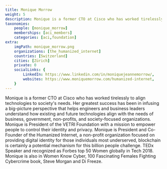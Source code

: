 ```yaml
---
title: Monique Morrow
weight: 5
description: Monique is a former CTO at Cisco who has worked tirelessly to align technologies to society's needs.
taxonomies:
    people: [monique_morrow]
    memberships: [aci_members]
    categories: [aci,foundation]
extra:
    imgPath: monique_morrow.png
    organizations: [the_humanized_internet]
    countries: [Switzerland]
    cities: [Zürich]
    private: 0
    socialLinks: {
        LinkedIn: https://www.linkedin.com/in/moniquejeannemorrow/,
        websites: https://www.moniquemorrow.com/humanized-internet,
    }
---
```


Monique is a former CTO at Cisco who has worked tirelessly to align technologies to society's needs. Her greatest success has been in infusing a big-picture perspective that helps engineers and business leaders understand how existing and future technologies align with the needs of business, government, non-profits, and society-focused organizations. Monique is President of the VETRI Foundation with a mission to empower people to control their identity and privacy. Monique is President and Co-Founder of the Humanized Internet, a non-profit organization focused on providing digital identity for those individuals most underserved, blockchain is certainly a potential mechanism for this billion people challenge. TEDx Speaker and recognized as Forbes top 50 Women globally in Tech 2018. Monique is also in Women Know Cyber, 100 Fascinating Females Fighting Cybercrime book, Steve Morgan and Di Freeze.
